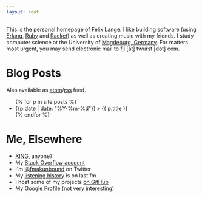 ```yaml
---
layout: root
---
```

This is the personal homepage of Felix Lange.  I like building software (using [Erlang](http://erlang.org),
[Ruby](http://ruby-lang.org) and [Racket](http://racket-lang.org)) as well as creating music with my friends.
I study computer science at the University of [Magdeburg, Germany][maps].
For matters most urgent, you may send electronic mail to
<span class="mail">fjl [at] twurst [dot] com</span>.

[maps]: http://maps.google.com/maps?f=q&amp;source=s_q&amp;hl=en&amp;q=Magdeburg,+Saxony-Anhalt,+Germany&amp;sll=37.09024,-95.712891&amp;sspn=32.197599,56.337891&amp;ie=UTF8&amp;cd=1&amp;geocode=FYx0GwMd3Y-xAA&amp;split=0&amp;hq=&amp;hnear=Magdeburg,+Saxony-Anhalt,+Germany&amp;ll=52.177721,11.636581&amp;spn=12.463064,28.168945&amp;t=h&amp;z=5

Blog Posts
==========
Also available as [atom](/feed/atom.xml)/[rss](/feed/rss.xml) feed.

<ul>
{% for p in site.posts %}
<li><span class="pdate">{{p.date | date: "%Y-%m-%d"}} »</span> <a href="{{ p.url }}">{{ p.title }}</a></li>
{% endfor %}
</ul>

Me, Elsewhere
=============
- [XING](https://www.xing.com/profile/Felix_Lange11), anyone?
- My [Stack Overflow account](http://stackoverflow.com/users/252612/felix-lange)
- I'm [@fmakunbound](http://twitter.com/fmakunbound) on Twitter
- My [listening history](http://last.fm/user/polenkommutator) is on last.fm
- I host some of my projects [on GitHub](http://github.com/fjl)
- My [Google Profile](http://www.google.com/profiles/twursted) (not very interesting)

<div id="twitter"></div>
<script defer="defer" type="text/javascript" src="http://twitter.com/statuses/user_timeline/fmakunbound.json?count=10&amp;callback=Website.twitter"></script>
